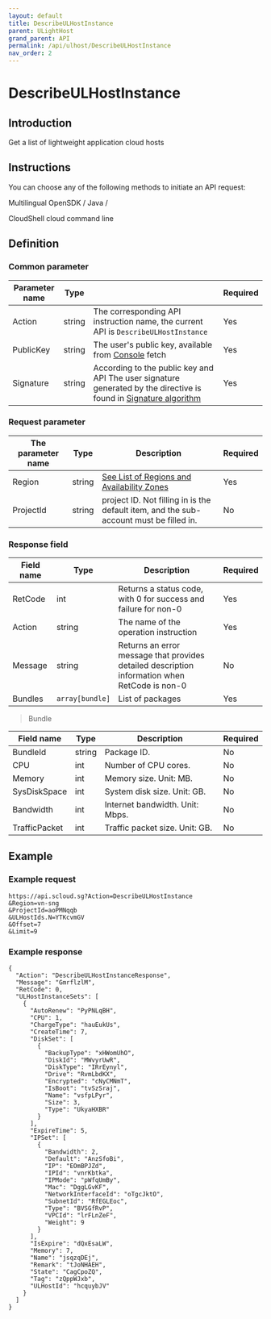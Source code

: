 ```yaml
---
layout: default
title: DescribeULHostInstance
parent: ULightHost
grand_parent: API
permalink: /api/ulhost/DescribeULHostInstance
nav_order: 2
---
```

# DescribeULHostInstance
## Introduction
Get a list of lightweight application cloud hosts

## Instructions
You can choose any of the following methods to initiate an API request:

Multilingual OpenSDK / Java /

CloudShell cloud command line

## Definition
### Common parameter

| Parameter name | Type |  | Required |
| --- | --- | --- | --- |
| Action | string | The corresponding API instruction name, the current API is `DescribeULHostInstance` | Yes |
| PublicKey | string | The user's public key, available from [Console](https://console.scloud.sg/uaccount/api_manage) fetch | Yes |
| Signature | string | According to the public key and API The user signature generated by the directive is found in [Signature algorithm](https://docs.scloud.sg/api/common/signature-algorithm) | Yes |

### Request parameter

| The parameter name | Type | Description | Required |
| --- | --- | --- | --- |
| Region | string | [See List of Regions and Availability Zones](https://docs.scloud.sg/api/common/region-and-zone) | Yes |
| ProjectId | string | project ID. Not filling in is the default item, and the sub-account must be filled in. | No |

### Response field 

| Field name | Type | Description | Required |
| --- | --- | --- | --- |
| RetCode | int | Returns a status code, with 0 for success and failure for non-0 | Yes |
| Action | string | The name of the operation instruction | Yes |
| Message | string | Returns an error message that provides detailed description information when RetCode is non-0 | No |
| Bundles | `array[bundle]` | List of packages | Yes |

> Bundle

| Field name | Type | Description | Required |
| --- | --- | --- | --- |
| BundleId | string | Package ID. | No |
| CPU | int | Number of CPU cores. | No |
| Memory | int | Memory size. Unit: MB. | No |
| SysDiskSpace | int | System disk size. Unit: GB. | No |
| Bandwidth | int | Internet bandwidth. Unit: Mbps. | No |
| TrafficPacket | int | Traffic packet size. Unit: GB. | No |

## Example
### Example request
```
https://api.scloud.sg?Action=DescribeULHostInstance
&Region=vn-sng
&ProjectId=aoPMNqqb
&ULHostIds.N=YTKcvmGV
&Offset=7
&Limit=9
```
### Example response
```
{
  "Action": "DescribeULHostInstanceResponse",
  "Message": "GmrflzlM",
  "RetCode": 0,
  "ULHostInstanceSets": [
    {
      "AutoRenew": "PyPNLqBH",
      "CPU": 1,
      "ChargeType": "hauEukUs",
      "CreateTime": 7,
      "DiskSet": [
        {
          "BackupType": "xHWomUhO",
          "DiskId": "MWvyrUwR",
          "DiskType": "IRrEynyl",
          "Drive": "RvmLbdKX",
          "Encrypted": "cNyCMNmT",
          "IsBoot": "tvSzSraj",
          "Name": "vsfpLPyr",
          "Size": 3,
          "Type": "UkyaHXBR"
        }
      ],
      "ExpireTime": 5,
      "IPSet": [
        {
          "Bandwidth": 2,
          "Default": "AnzSfoBi",
          "IP": "EOmBPJZd",
          "IPId": "vnrKbtka",
          "IPMode": "pWfqUmBy",
          "Mac": "DggLGvKF",
          "NetworkInterfaceId": "oTgcJktO",
          "SubnetId": "RfEGLEoc",
          "Type": "BVSGfRvP",
          "VPCId": "lrFLnZeF",
          "Weight": 9
        }
      ],
      "IsExpire": "dQxEsaLW",
      "Memory": 7,
      "Name": "jsqzqDEj",
      "Remark": "tJoNHAEH",
      "State": "CagCpoZQ",
      "Tag": "zQppWJxb",
      "ULHostId": "hcquybJV"
    }
  ]
}
```